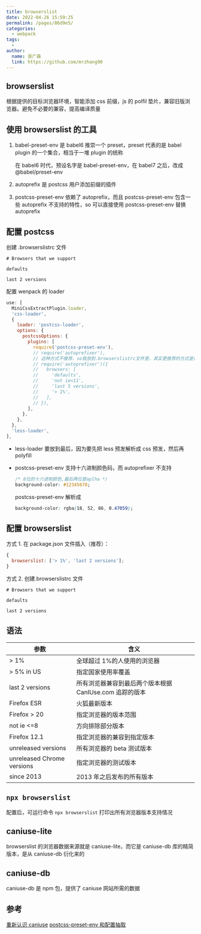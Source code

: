 ```yaml
---
title: browserslist
date: 2022-04-26 15:59:25
permalink: /pages/86d9e5/
categories:
  - webpack
tags:
  - 
author: 
  name: 张广森
  link: https://github.com/mrzhang90
---
```

## browserslist

根据提供的目标浏览器环境，智能添加 css 前缀，js 的 polfil 垫片，兼容旧版浏览器。避免不必要的兼容，提高编译质量

## 使用 browserslist 的工具

1. babel-preset-env 是 babel6 推崇一个 preset，preset 代表的是 babel plugin 的一个集合，相当于一堆 plugin 的统称

   在 babel6 时代，预设名字是 babel-preset-env，在 babel7 之后，改成@babel/preset-env

2. autoprefix 是 postcss 用户添加前缀的插件
3. postcss-preset-env 依赖了 autoprefix，而且 postcss-preset-env 包含一些 autoprefix 不支持的特性，so 可以直接使用 postcss-preset-env 替换 autoprefix

## 配置 postcss

创建 .browserslistrc 文件

```
# Browsers that we support

defaults

last 2 versions

```
配置 wenpack 的 loader

```js
use: [
  MiniCssExtractPlugin.loader,
  'css-loader',
  {
    loader: 'postcss-loader',
    options: {
      postcssOptions: {
        plugins: [
          require('postcss-preset-env'),
          // require('autoprefixer'),
          // 这种方式不推荐，so我放到.browserslistrc文件里，其实更推荐的方式是在package.json内添加browserslist:[...]
          // require('autoprefixer')({
          //   browsers: [
          //     'defaults',
          //     'not ie<11',
          //     'last 5 versions',
          //     '> 1%',
          //   ],
          // }),
        ],
      },
    },
  },
  'less-loader',
],
```

- less-loader 要放到最后，因为要先把 less 预发解析成 css 预发，然后再 polyfill

- postcss-preset-env 支持十六进制颜色码，而 autoprefixer 不支持

  ```css
  /* 8位的十六进制颜色,最后两位是aplha */
  background-color: #12345678;
  ```

  postcss-preset-env 解析成

  ```css
  background-color: rgba(18, 52, 86, 0.47059);
  ```

## 配置 browserslist

方式 1. 在 package.json 文件插入（推荐）：

```js
{
  browserslist: ['> 1%', 'last 2 versions'];
}
```

方式 2. 创建.browserslistrc 文件

```
# Browsers that we support

defaults

last 2 versions

```
## 语法

| 参数                       | 含义                                                    |
| -------------------------- | ------------------------------------------------------- |
| > 1%                       | 全球超过 1%的人使用的浏览器                             |
| > 5% in US                 | 指定国家使用率覆盖                                      |
| last 2 versions            | 所有浏览器兼容到最后两个版本根据 CanIUse.com 追踪的版本 |
| Firefox ESR                | 火狐最新版本                                            |
| Firefox > 20               | 指定浏览器的版本范围                                    |
| not ie <=8                 | 方向排除部分版本                                        |
| Firefox 12.1               | 指定浏览器的兼容到指定版本                              |
| unreleased versions        | 所有浏览器的 beta 测试版本                              |
| unreleased Chrome versions | 指定浏览器的测试版本                                    |
| since 2013                 | 2013 年之后发布的所有版本                               |

## `npx browserslist`

配置后，可运行命令 `npx browserslist` 打印出所有浏览器版本支持情况

## caniuse-lite

browserslist 的浏览器数据来源就是 caniuse-lite，而它是 caniuse-db 库的精简版本，是从 caniuse-db 衍化来的

## caniuse-db

caniuse-db 是 npm 包，提供了 caniuse 网站所需的数据

## 参考

[重新认识 caniuse](https://segmentfault.com/a/1190000018495678)
[postcss-preset-env 和配置抽取](https://juejin.cn/post/7000141573480513550#heading-0)
